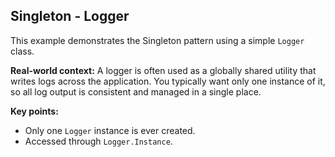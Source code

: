 ## Singleton - Logger

This example demonstrates the Singleton pattern using a simple `Logger` class.

**Real-world context:**
A logger is often used as a globally shared utility that writes logs across the application. You typically want only one instance of it, so all log output is consistent and managed in a single place.

**Key points:**
- Only one `Logger` instance is ever created.
- Accessed through `Logger.Instance`.